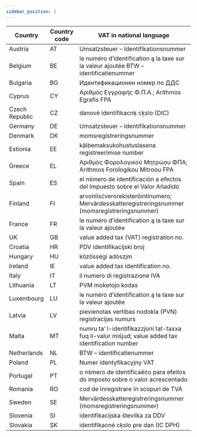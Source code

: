 ```yaml
---
sidebar_position: 2
---
```



|Country|Country code|VAT in national language|
|--|--|--|
|Austria|AT|Umsatzsteuer – Identifikationsnummer|
|Belgium|BE|le numéro d’identification ą la taxe sur la valeur ajoutée BTW – identificatienummer|
|Bulgaria|BG|Идентификационен номер по ДДС|
|Cyprus|CY|Αριθμός Εγγραφής Φ.Π.Α.; Arithmos Egrafis FPA|
|Czech Republic|CZ|danové identifikacnķ cķslo (DIC)|
|Germany|DE|Umsatzsteuer – Identifikationsnummer|
|Denmark|DK|momsregistreringsnummer|
|Estionia|EE|käibemaksukohustuslasena registreerimise number|
|Greece|EL|Αριθμός Φορολογικού Μητρώου ΦΠΑ; Arithmos Forologikou Mitroou FPA|
|Spain|ES|el nśmero de identificación a efectos del Impuesto sobre el Valor Añadido|
|Finland|FI|arvonlisćverorekisterõintinumero; Mervärdesskatteregistreringsnummer (momsregistreringsnummer)|
|France|FR|le numéro d’identification ą la taxe sur la valeur ajoutée|
|UK|GB|value added tax (VAT) registration no.|
|Croatia|HR|PDV identifikacijski broj|
|Hungary|HU|közösségi adószįm|
|Ireland|IE|value added tax identification no.|
|Italy|IT|il numero di registrazione IVA|
|Lithuania|LT|PVM moketojo kodas|
|Luxembourg|LU|le numéro d’identification ą la taxe sur la valeur ajoutée|
|Latvia|LV|pievienotas vertibas nodokla (PVN) registracijas numurs|
|Malta|MT|numru ta’ l-identifikazzjoni tat-taxxa fuq il-valur miśjud; value added tax identification number|
|Netherlands|NL|BTW – identificatienummer|
|Poland|PL|Numer identyfikacyjny VAT|
|Portugal|PT|o nśmero de identificaēćo para efeitos do imposto sobre o valor acrescentado|
|Romania|RO|cod de īnregistrare īn scopuri de TVA|
|Sweden|SE|Mervärdesskatteregistreringsnummer (momsregistreringsnummer)|
|Slovenia|SI|identifikacijska številka za DDV|
|Slovakia|SK|identifikacné cķslo pre dan (IC DPH)|
